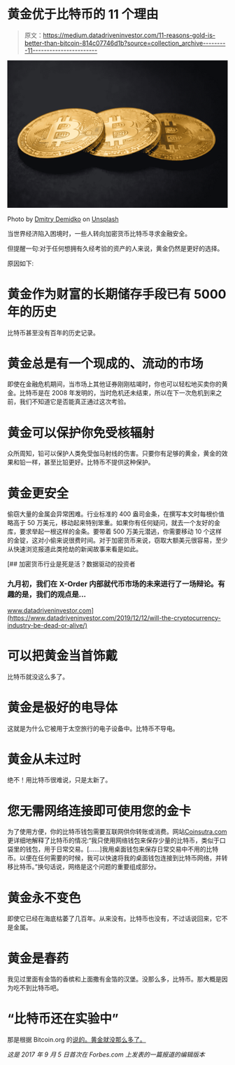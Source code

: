 # 黄金优于比特币的 11 个理由

> 原文：<https://medium.datadriveninvestor.com/11-reasons-gold-is-better-than-bitcoin-814c07746d1b?source=collection_archive---------11----------------------->

![](img/233ddfd99f2e4a0ca50a7da8de60f0e2.png)

Photo by [Dmitry Demidko](https://unsplash.com/@wildbook?utm_source=unsplash&utm_medium=referral&utm_content=creditCopyText) on [Unsplash](https://unsplash.com/s/photos/bitcoin?utm_source=unsplash&utm_medium=referral&utm_content=creditCopyText)

当世界经济陷入困境时，一些人转向加密货币比特币寻求金融安全。

但提醒一句:对于任何想拥有久经考验的资产的人来说，黄金仍然是更好的选择。

原因如下:

# 黄金作为财富的长期储存手段已有 5000 年的历史

比特币甚至没有百年的历史记录。

# **黄金总是有一个现成的、流动的市场**

即使在金融危机期间，当市场上其他证券刚刚枯竭时，你也可以轻松地买卖你的黄金。比特币是在 2008 年发明的，当时危机还未结束，所以在下一次危机到来之前，我们不知道它是否能真正通过这次考验。

# **黄金可以保护你免受核辐射**

众所周知，铅可以保护人类免受伽马射线的伤害。只要你有足够的黄金，黄金的效果和铅一样，甚至比铅更好。比特币不提供这种保护。

# **黄金更安全**

偷窃大量的金属会异常困难。行业标准的 400 盎司金条，在撰写本文时每根价值略高于 50 万美元，移动起来特别笨重。如果你有任何疑问，就去一个友好的金库，要求举起一根这样的金条。要带着 500 万美元潜逃，你需要移动 10 个这样的金锭，这对小偷来说很费时间。对于加密货币来说，窃取大额美元很容易，至少从快速浏览报道此类抢劫的新闻故事来看是如此。

[](https://www.datadriveninvestor.com/2019/12/12/will-the-cryptocurrency-industry-be-dead-or-alive/) [## 加密货币行业是死是活？数据驱动的投资者

### 九月初，我们在 X-Order 内部就代币市场的未来进行了一场辩论。有趣的是，我们的观点是…

www.datadriveninvestor.com](https://www.datadriveninvestor.com/2019/12/12/will-the-cryptocurrency-industry-be-dead-or-alive/) 

# **可以把黄金当首饰戴**

比特币就没这么多了。

# **黄金是极好的电导体**

这就是为什么它被用于太空旅行的电子设备中。比特币不导电。

# **黄金从未过时**

绝不！用比特币很难说，只是太新了。

# **您无需网络连接即可使用您的金卡**

为了使用方便，你的比特币钱包需要互联网供你转账或消费。网站[Coinsutra.com](https://coinsutra.com/bitcoin-wallet/)更详细地解释了比特币的情况:“我只使用网络钱包来保存少量的比特币，类似于口袋里的钱包，用于日常交易。[……]我用桌面钱包来保存日常交易中不用的比特币。以便在任何需要的时候，我可以快速将我的桌面钱包连接到比特币网络，并转移比特币。”换句话说，网络是这个问题的重要组成部分。

# **黄金永不变色**

即使它已经在海底枯萎了几百年。从来没有。比特币也没有，不过话说回来，它不是金属。

# **黄金是春药**

我见过里面有金箔的香槟和上面撒有金箔的汉堡。没那么多，比特币。那大概是因为吃不到比特币吧。

# **“比特币还在实验中**”

那是根据 Bitcoin.org 的[说的。黄金就没那么多了。](https://bitcoin.org/en/you-need-to-know)

*这是 2017 年 9 月 5 日首次在 Forbes.com 上发表的一篇报道的编辑版本*